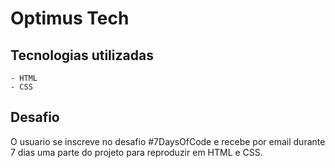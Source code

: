 # Optimus Tech
   ## Tecnologias utilizadas

    - HTML
    - CSS

## Desafio
  
  O usuario se inscreve no desafio #7DaysOfCode e recebe por email durante 7 dias uma parte do projeto para reproduzir em HTML e CSS.
